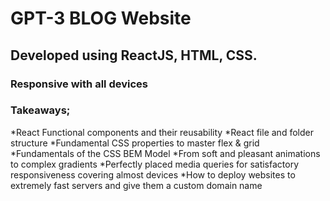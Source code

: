 # GPT-3 BLOG Website

## Developed using ReactJS, HTML, CSS.

### Responsive with all devices

### Takeaways;
*React Functional components and their reusability
*React file and folder structure
*Fundamental CSS properties to master flex & grid
*Fundamentals of the CSS BEM Model
*From soft and pleasant animations to complex gradients
*Perfectly placed media queries for satisfactory responsiveness covering almost devices
*How to deploy websites to extremely fast servers and give them a custom domain name
